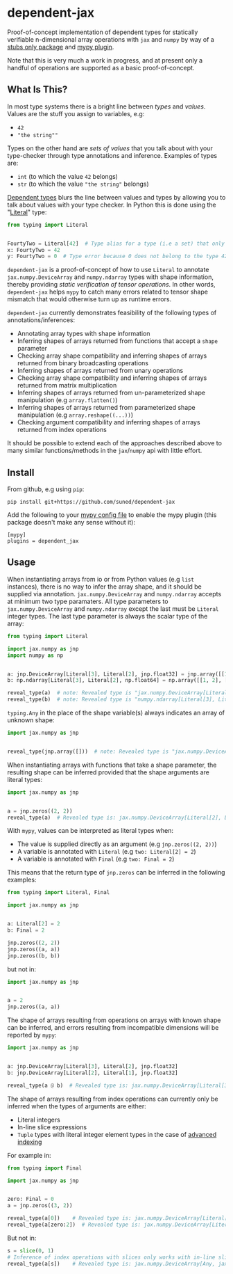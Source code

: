 # dependent-jax

Proof-of-concept implementation of dependent types for statically verifiable n-dimensional array operations with `jax` and `numpy` 
by way of a [stubs only package](https://www.python.org/dev/peps/pep-0561/#stub-only-packages) 
and [mypy plugin](https://mypy.readthedocs.io/en/stable/extending_mypy.html#extending-mypy-using-plugins).

Note that this is very much a work in progress, and at present only a handful of operations are supported as a basic
proof-of-concept.

## What Is This?
In most type systems there is a bright line between _types_ and _values_. Values are
the stuff you assign to variables, e.g:
- `42`
- `"the string""`

Types on the other hand are _sets of values_ that you talk about with your type-checker
through type annotations and inference. Examples of types are:
- `int` (to which the value `42` belongs)
- `str` (to which the value `"the string"` belongs)

[Dependent types](https://en.wikipedia.org/wiki/Dependent_type) blurs the line between values and types by allowing you to talk about values with your type checker. In Python
this is done using the "[Literal](https://docs.python.org/3/library/typing.html#typing.Literal)" type:
```python
from typing import Literal


FourtyTwo = Literal[42]  # Type alias for a type (i.e a set) that only contains the value 42
x: FourtyTwo = 42
y: FourtyTwo = 0  # Type error because 0 does not belong to the type 42
```

`dependent-jax` is a proof-of-concept of how to use `Literal` to annotate `jax.numpy.DeviceArray` and `numpy.ndarray` types
with shape information, thereby providing _static verification of tensor operations_. In other words, `dependent-jax` helps `mypy`
to catch many errors related to tensor shape mismatch that would otherwise turn up as
runtime errors.


`dependent-jax` currently demonstrates feasibility of the following types of annotations/inferences:

- Annotating array types with shape information
- Inferring shapes of arrays returned from functions that accept a `shape` parameter
- Checking array shape compatibility and inferring shapes of arrays returned from binary broadcasting operations
- Inferring shapes of arrays returned from unary operations
- Checking array shape compatibility and inferring shapes of arrays returned from matrix multiplication
- Inferring shapes of arrays returned from un-parameterized shape manipulation (e.g `array.flatten()`)
- Inferring shapes of arrays returned from parameterized shape manipulation (e.g `array.reshape((...))`)
- Checking argument compatibility and inferring shapes of arrays returned from index operations

It should be possible to extend each of the approaches described above to many similar functions/methods
in the `jax`/`numpy` api with little effort.
## Install
From github, e.g using `pip`:
```commandline
pip install git+https://github.com/suned/dependent-jax
```
Add the following to your [mypy config file](https://mypy.readthedocs.io/en/stable/config_file.html) to enable the mypy plugin (this package doesn't make any sense without it):
```
[mypy]
plugins = dependent_jax
```
## Usage
When instantiating arrays from io or from Python values (e.g `list` instances), there
is no way to infer the array shape, and it should be supplied via annotation. `jax.numpy.DeviceArray` and `numpy.ndarray` accepts at
minimum two type paramaters. All type parameters to `jax.numpy.DeviceArray` and `numpy.ndarray` except the last must be `Literal` integer types. The last type parameter is always the scalar type of the array:
```python
from typing import Literal

import jax.numpy as jnp
import numpy as np


a: jnp.DeviceArray[Literal[3], Literal[2], jnp.float32] = jnp.array([[1, 2], [3, 4], [5, 6]])
b: np.ndarray[Literal[3], Literal[2], np.float64] = np.array([[1, 2], [3, 4], [5, 6]])

reveal_type(a)  # note: Revealed type is "jax.numpy.DeviceArray[Literal[3], Literal[2], jax.numpy.float32]"
reveal_type(b)  # note: Revealed type is "numpy.ndarray[Literal[3], Literal[2], numpy.float64]"
```

`typing.Any` in the place of the shape variable(s) always indicates an array of unknown shape:

```python
import jax.numpy as jnp


reveal_type(jnp.array([]))  # note: Revealed type is "jax.numpy.DeviceArray[Any, jax.numpy.float32]"
```

When instantiating arrays with functions that take a shape parameter,
the resulting shape can be inferred provided that the shape arguments are
literal types:
```python
import jax.numpy as jnp


a = jnp.zeros((2, 2))
reveal_type(a)  # Revealed type is: jax.numpy.DeviceArray[Literal[2], Literal[2], jax.numpy.float32)
```

With `mypy`, values can be interpreted as literal types when:
- The value is supplied directly as an argument (e.g `jnp.zeros((2, 2))`)
- A variable is annotated with `Literal` (e.g `two: Literal[2] = 2`)
- A variable is annotated with `Final` (e.g `two: Final = 2`)

This means that the return type of `jnp.zeros` can be inferred in the following examples:

```python
from typing import Literal, Final

import jax.numpy as jnp


a: Literal[2] = 2
b: Final = 2

jnp.zeros((2, 2))
jnp.zeros((a, a))
jnp.zeros((b, b))
```

but not in:

```python
import jax.numpy as jnp


a = 2
jnp.zeros((a, a))
```

The shape of arrays resulting from operations on arrays with known shape can be inferred, and errors
resulting from incompatible dimensions will be reported by `mypy`:

```python
import jax.numpy as jnp


a: jnp.DeviceArray[Literal[3], Literal[2], jnp.float32]
b: jnp.DeviceArray[Literal[2], Literal[1], jnp.float32]

reveal_type(a @ b)  # Revealed type is: jax.numpy.DeviceArray[Literal[3], Literal[1], np.float32]
```
The shape of arrays resulting from index operations can currently only be inferred when
the types of arguments are either:

- Literal integers
- In-line slice expressions
- `Tuple` types with literal integer element types in the case of [advanced indexing](https://numpy.org/doc/stable/reference/arrays.indexing.html#advanced-indexing)

For example in:
```python
from typing import Final

import jax.numpy as jnp


zero: Final = 0
a = jnp.zeros((3, 2))

reveal_type(a[0])    # Revealed type is: jax.numpy.DeviceArray[Literal[2], jax.numpy.float32] 
reveal_type(a[zero:2])  # Revealed type is: jax.numpy.DeviceArray[Literal[2], Literal[2], jax.numpy.float32]
```

But not in:
```python
s = slice(0, 1)
# Inference of index operations with slices only works with in-line slice expressions
reveal_type(a[s])    # Revealed type is: jax.numpy.DeviceArray[Any, jax.numpy.float32]
```
